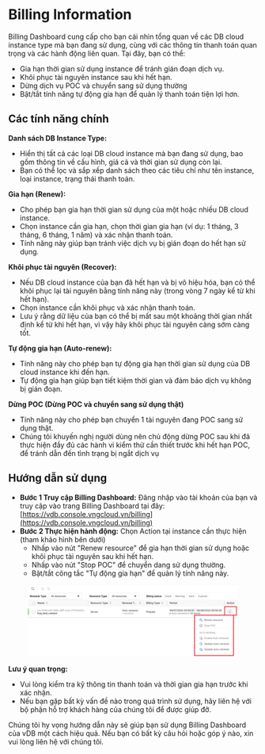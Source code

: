 # Billing Information

Billing Dashboard cung cấp cho bạn cái nhìn tổng quan về các DB cloud instance type mà bạn đang sử dụng, cùng với các thông tin thanh toán quan trọng và các hành động liên quan. Tại đây, bạn có thể:

* Gia hạn thời gian sử dụng instance để tránh gián đoạn dịch vụ.
* Khôi phục tài nguyên instance sau khi hết hạn.
* Dừng dịch vụ POC và chuyển sang sử dụng thường
* Bật/tắt tính năng tự động gia hạn để quản lý thanh toán tiện lợi hơn.

## Các tính năng chính

**Danh sách DB Instance Type:**

* Hiển thị tất cả các loại DB cloud instance mà bạn đang sử dụng, bao gồm thông tin về cấu hình, giá cả và thời gian sử dụng còn lại.
* Bạn có thể lọc và sắp xếp danh sách theo các tiêu chí như tên instance, loại instance, trạng thái thanh toán.

**Gia hạn (Renew):**

* Cho phép bạn gia hạn thời gian sử dụng của một hoặc nhiều DB cloud instance.
* Chọn instance cần gia hạn, chọn thời gian gia hạn (ví dụ: 1 tháng, 3 tháng, 6 tháng, 1 năm) và xác nhận thanh toán.
* Tính năng này giúp bạn tránh việc dịch vụ bị gián đoạn do hết hạn sử dụng.

**Khôi phục tài nguyên (Recover):**

* Nếu DB cloud instance của bạn đã hết hạn và bị vô hiệu hóa, bạn có thể khôi phục lại tài nguyên bằng tính năng này (trong vòng 7 ngày kể từ khi hết hạn).
* Chọn instance cần khôi phục và xác nhận thanh toán.
* Lưu ý rằng dữ liệu của bạn có thể bị mất sau một khoảng thời gian nhất định kể từ khi hết hạn, vì vậy hãy khôi phục tài nguyên càng sớm càng tốt.

**Tự động gia hạn (Auto-renew):**

* Tính năng này cho phép bạn tự động gia hạn thời gian sử dụng của DB cloud instance khi đến hạn.
* Tự động gia hạn giúp bạn tiết kiệm thời gian và đảm bảo dịch vụ không bị gián đoạn.

**Dừng POC (Dừng POC và chuyển sang sử dụng thật)**

* Tính năng này cho phép bạn chuyển 1 tài nguyên đang POC sang sử dụng thật.
* Chúng tôi khuyến nghị người dùng nên chủ động dừng POC sau khi đã thực hiện đầy đủ các hành vi kiểm thử cần thiết trước khi hết hạn POC, để tránh dẫn đến tình trạng bị ngắt dịch vụ

## **Hướng dẫn sử dụng**

* **Bước 1 Truy cập Billing Dashboard:** Đăng nhập vào tài khoản của bạn và truy cập vào trang Billing Dashboard tại đây: [https://vdb.console.vngcloud.vn/billing](https://vdb.console.vngcloud.vn/billing)
* **Bước 2 Thực hiện hành động:** Chọn Action tại instance cần thực hiện (tham khảo hình bên dưới)
  * Nhấp vào nút "Renew resource" để gia hạn thời gian sử dụng hoặc khôi phục tài nguyên sau khi hết hạn.
  * Nhấp vào nút "Stop POC" để chuyển dang sử dụng thường.
  * Bật/tắt công tắc "Tự động gia hạn" để quản lý tính năng này.

<figure><img src="../.gitbook/assets/image (1) (1) (1) (1) (1) (1) (1) (1) (1) (1).png" alt=""><figcaption></figcaption></figure>

**Lưu ý quan trọng:**

* Vui lòng kiểm tra kỹ thông tin thanh toán và thời gian gia hạn trước khi xác nhận.
* Nếu bạn gặp bất kỳ vấn đề nào trong quá trình sử dụng, hãy liên hệ với bộ phận hỗ trợ khách hàng của chúng tôi để được giúp đỡ.

Chúng tôi hy vọng hướng dẫn này sẽ giúp bạn sử dụng Billing Dashboard của vDB một cách hiệu quả. Nếu bạn có bất kỳ câu hỏi hoặc góp ý nào, xin vui lòng liên hệ với chúng tôi.
